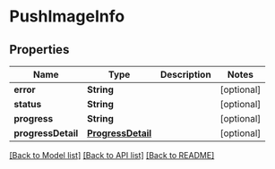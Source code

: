 # PushImageInfo

## Properties
Name | Type | Description | Notes
------------ | ------------- | ------------- | -------------
**error** | **String** |  | [optional] 
**status** | **String** |  | [optional] 
**progress** | **String** |  | [optional] 
**progressDetail** | [**ProgressDetail**](ProgressDetail.md) |  | [optional] 

[[Back to Model list]](../README.md#documentation-for-models) [[Back to API list]](../README.md#documentation-for-api-endpoints) [[Back to README]](../README.md)


